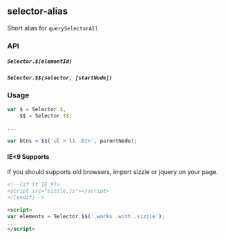 ## selector-alias

Short alias for `querySelectorAll`

### API

##### `Selector.$(elementId)`


##### `Selector.$$(selector, [startNode])`


### Usage

```js
var $ = Selector.$,
    $$ = Selector.$$;

...

var btns = $$('ul > li .btn', parentNode);
```


#### IE\<9 Supports 

If you should supports old browsers, import sizzle or jquery on your page.
   
```html
<!--[if lt IE 9]>
<script src="sizzle.js"></script>
<![endif]-->

<script>
var elements = Selector.$$('.works .with .sizzle');
...
</script>
```
